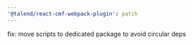```yaml
---
'@talend/react-cmf-webpack-plugin': patch
---
```


fix: move scripts to dedicated package to avoid circular deps
